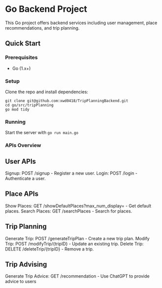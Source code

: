 # Go Backend Project

This Go project offers backend services including user management, place recommendations, and trip planning.

## Quick Start

### Prerequisites

- Go (1.x+)

### Setup

Clone the repo and install dependencies:

```
git clone git@github.com:xwd0418/TripPlanningBackend.git
cd go/src/tripPlanning
go mod tidy
```

### Running

Start the server with `go run main.go`

### APIs Overview
## User APIs
Signup: POST /signup - Register a new user.
Login: POST /login - Authenticate a user.
## Place APIs
Show Places: GET /showDefaultPlaces?max_num_display=<number> - Get default places.
Search Places: GET /searchPlaces - Search for places.
## Trip Planning
Generate Trip: POST /generateTripPlan - Create a new trip plan.
Modify Trip: POST /modifyTrip/{tripID} - Update an existing trip.
Delete Trip: DELETE /deleteTrip/{tripID} - Remove a trip.
## Trip Advising
Generate Trip Advice: GET /recommendation - Use ChatGPT to provide advice to users 



